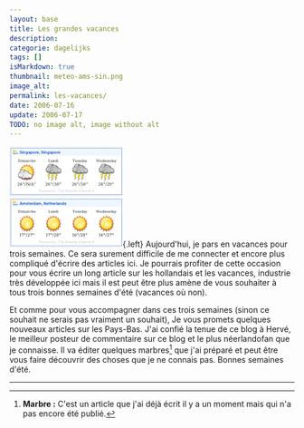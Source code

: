 ```yaml
---
layout: base
title: Les grandes vacances
description: 
categorie: dagelijks
tags: []
isMarkdown: true
thumbnail: meteo-ams-sin.png
image_alt: 
permalink: les-vacances/
date: 2006-07-16
update: 2006-07-17
TODO: no image alt, image without alt
---
```




![](meteo-ams-sin.png){.left}
Aujourd'hui, je pars en vacances pour trois semaines. Ce sera surement difficile de me connecter et encore plus compliqué d'écrire des articles ici. Je pourrais profiter de cette occasion pour vous écrire un long article sur les hollandais et les vacances, industrie très développée ici mais il est peut être plus amène de vous souhaiter à tous trois bonnes semaines d'été (vacances où non).

Et comme pour vous accompagner dans ces trois semaines (sinon ce souhait ne serais pas vraiment un souhait), Je vous promets quelques nouveaux articles sur les Pays-Bas. J'ai confié la tenue de ce blog à Hervé, le meilleur posteur de commentaire sur ce blog et le plus néerlandofan que je connaisse. Il va éditer quelques marbres[^1] que j'ai préparé et peut être vous faire découvrir des choses que je ne connais pas. Bonnes semaines d'été.

---
[^1]: **Marbre :** C'est un article que j'ai déjà écrit il y a un moment mais qui n'a pas encore été publié.